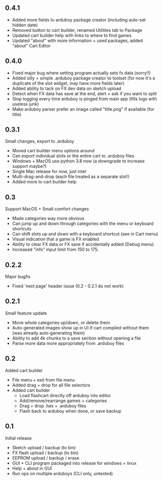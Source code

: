 ## 0.4.1

* Added more fields to arduboy package creator (including auto-set hidden date)
* Removed button to cart builder, renamed Utilities tab to Package
* Updated cart builder help with links to where to find games
* Updated "about" with more information + used packages, added "about" Cart Editor

## 0.4.0

* Fixed major bug where setting program actually sets fx data (sorry!!)
* Added silly + simple .arduboy package creator to toolset (for now it's a duplicate of the slot widget, may have more fields later)
* Added ability to tack on FX dev data on sketch upload
* Detect when FX data has save at the end, alert + ask if you want to split
* Stop logging every time arduboy is pinged from main app (fills logs with useless junk)
* Make arduboy parser prefer an image called "title.png" if available (for title)

## 0.3.1

Small changes, export to .arduboy

* Moved cart builder menu options around
* Can export individual slots or the entire cart to .arduboy files
* Windows + MacOS use python 3.8 now (a downgrade to increase support maybe?)
* Single Mac release for now, just intel
* Multi-drag-and-drop (each file treated as a separate slot!)
* Added more to cart builder help

## 0.3

Support MacOS + Small comfort changes

* Made categories way more obvious
* Can jump up and down through categories with the menu or keyboard shortcuts
* Can shift slots up and down with a keyboard shortcut (see in Cart menu)
* Visual indication that a game is FX enabled
* Ability to clear FX data or FX save if accidentally added (Debug menu)
* Increased "info" input limit from 150 to 175.

## 0.2.2

Major bugfix

* Fixed 'next page' header issue (0.2 - 0.2.1 do not work)

## 0.2.1

Small feature update

* Move whole categories up/down, or delete them
* Auto-generated images show up in UI if cart compiled without them (was already auto-generating them)
* Ability to add 4k chunks to a save section without opening a file
* Parse more data more appropriately from .arduboy files

## 0.2

Added cart builder

* File menu + exit from file menu
* Added drag + drop for all file selectors
* Added cart builder
  * Load flashcart directly off arduboy into editor
  * Add/remove/rearrange games + categories
  * Drag + drop .hex + .arduboy files
  * Flash back to arduboy when done, or save backup

## 0.1

Initial release

* Sketch upload / backup (to bin)
* FX flash upload / backup (to bin)
* EEPROM upload / backup / erase
* GUI + CLI program packaged into release for windows + linux
* Help + about in GUI
* Run ops on multiple arduboys (CLI only, untested)